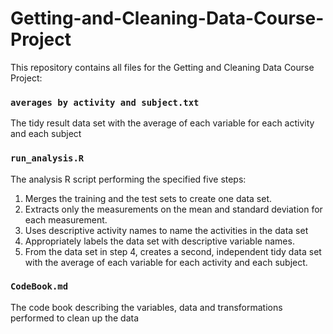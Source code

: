 # Getting-and-Cleaning-Data-Course-Project

This repository contains all files for the Getting and Cleaning Data Course Project:

### ```averages by activity and subject.txt```
The tidy result data set with the average of each variable for each activity and each subject

### ```run_analysis.R```
The analysis R script performing the specified five steps:
1. Merges the training and the test sets to create one data set.
2. Extracts only the measurements on the mean and standard deviation for each measurement.
3. Uses descriptive activity names to name the activities in the data set
4. Appropriately labels the data set with descriptive variable names.
5. From the data set in step 4, creates a second, independent tidy data set with the average of each variable for each activity and each subject.

### ```CodeBook.md```
The code book describing the variables, data and transformations performed to clean up the data

